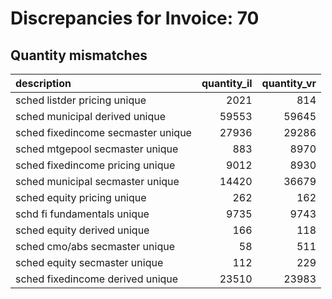 # Discrepancies for Invoice: 70

## Quantity mismatches

| description                        |   quantity_il |   quantity_vr |
|:-----------------------------------|--------------:|--------------:|
| sched listder pricing unique       |          2021 |           814 |
| sched municipal derived unique     |         59553 |         59645 |
| sched fixedincome secmaster unique |         27936 |         29286 |
| sched mtgepool secmaster unique    |           883 |          8970 |
| sched fixedincome pricing unique   |          9012 |          8930 |
| sched municipal secmaster unique   |         14420 |         36679 |
| sched equity pricing unique        |           262 |           162 |
| schd fi fundamentals unique        |          9735 |          9743 |
| sched equity derived unique        |           166 |           118 |
| sched cmo/abs secmaster unique     |            58 |           511 |
| sched equity secmaster unique      |           112 |           229 |
| sched fixedincome derived unique   |         23510 |         23983 |
